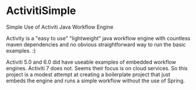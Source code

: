 # ActivitiSimple
Simple Use of Activiti Java Workflow Engine

Activity is a "easy to use" "lightweight" java workflow engine with countless maven dependencies and no obvious straightforward way to run the basic examples. :)

Activiti 5.0 and 6.0 did have useable examples of embedded workflow engines. Activiti 7 does not. Seems their focus is on cloud services. So this project is a modest attempt at creating a boilerplate project that just embeds the engine and runs a simple workflow without the use of Spring.
